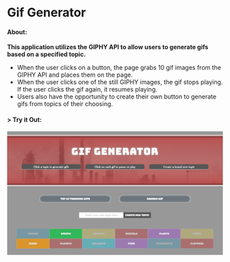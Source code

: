# Gif Generator

#### __About:__
__This application utilizes the GIPHY API to allow users to generate gifs based on a specified topic.__ 
* When the user clicks on a button, the page grabs 10 gif images from the GIPHY API and places them on the page.
* When the user clicks one of the still GIPHY images, the gif stops playing. If the user clicks the gif again, it resumes playing.
* Users also have the opportunity to create their own button to generate gifs from topics of their choosing.

#### > __Try it Out:__
[![Gif Generator](gifgenerator1.png)](https://aolaleye.github.io/gif-generator/)